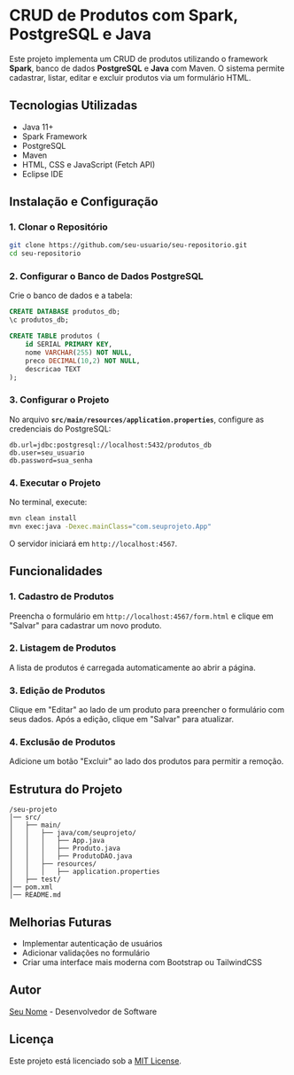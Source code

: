 # CRUD de Produtos com Spark, PostgreSQL e Java

Este projeto implementa um CRUD de produtos utilizando o framework **Spark**, banco de dados **PostgreSQL** e **Java** com Maven. O sistema permite cadastrar, listar, editar e excluir produtos via um formulário HTML.

## Tecnologias Utilizadas
- Java 11+
- Spark Framework
- PostgreSQL
- Maven
- HTML, CSS e JavaScript (Fetch API)
- Eclipse IDE

## Instalação e Configuração

### 1. Clonar o Repositório
```bash
git clone https://github.com/seu-usuario/seu-repositorio.git
cd seu-repositorio
```

### 2. Configurar o Banco de Dados PostgreSQL
Crie o banco de dados e a tabela:
```sql
CREATE DATABASE produtos_db;
\c produtos_db;

CREATE TABLE produtos (
    id SERIAL PRIMARY KEY,
    nome VARCHAR(255) NOT NULL,
    preco DECIMAL(10,2) NOT NULL,
    descricao TEXT
);
```

### 3. Configurar o Projeto
No arquivo **`src/main/resources/application.properties`**, configure as credenciais do PostgreSQL:
```properties
db.url=jdbc:postgresql://localhost:5432/produtos_db
db.user=seu_usuario
db.password=sua_senha
```

### 4. Executar o Projeto
No terminal, execute:
```bash
mvn clean install
mvn exec:java -Dexec.mainClass="com.seuprojeto.App"
```
O servidor iniciará em `http://localhost:4567`.

## Funcionalidades

### 1. Cadastro de Produtos
Preencha o formulário em `http://localhost:4567/form.html` e clique em "Salvar" para cadastrar um novo produto.

### 2. Listagem de Produtos
A lista de produtos é carregada automaticamente ao abrir a página.

### 3. Edição de Produtos
Clique em "Editar" ao lado de um produto para preencher o formulário com seus dados. Após a edição, clique em "Salvar" para atualizar.

### 4. Exclusão de Produtos
Adicione um botão "Excluir" ao lado dos produtos para permitir a remoção.

## Estrutura do Projeto
```
/seu-projeto
│── src/
│   ├── main/
│   │   ├── java/com/seuprojeto/
│   │   │   ├── App.java
│   │   │   ├── Produto.java
│   │   │   ├── ProdutoDAO.java
│   │   ├── resources/
│   │   │   ├── application.properties
│   ├── test/
│── pom.xml
│── README.md
```

## Melhorias Futuras
- Implementar autenticação de usuários
- Adicionar validações no formulário
- Criar uma interface mais moderna com Bootstrap ou TailwindCSS

## Autor
[Seu Nome](https://github.com/seu-usuario) - Desenvolvedor de Software

## Licença
Este projeto está licenciado sob a [MIT License](LICENSE).

